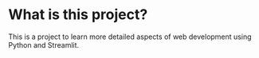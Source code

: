 # What is this project?
This is a project to learn more detailed aspects of web development using Python and Streamlit.
